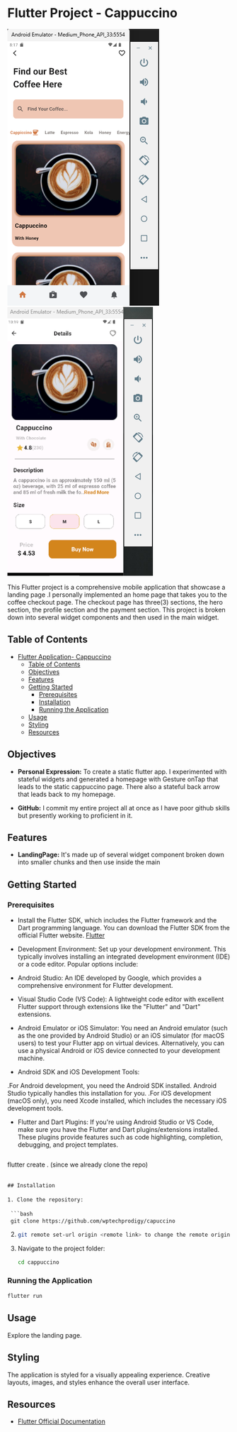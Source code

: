 # Flutter Project -  Cappuccino

<img src="./assets/images/homepage.png" alt= "Cappuccino home Screenshot">

<img src="./assets/images/coffeepage.png" alt= "Cappuccino details Screenshot">


This Flutter project is a comprehensive mobile application that showcase a landing page .I personally implemented an home page that takes you to the coffee checkout page. The checkout page has three(3) sections, the hero section, the profile section and the payment section. This project is broken down into several widget components and then used in the main widget.

## Table of Contents

- [Flutter Application- Cappuccino](#Cappuccino)
  - [Table of Contents](#table-of-contents)
  - [Objectives](#objectives)
  - [Features](#features)
  - [Getting Started](#getting-started)
    - [Prerequisites](#prerequisites)
    - [Installation](#installation)
    - [Running the Application](#running-the-application)
  - [Usage](#usage)
  - [Styling](#styling)
  - [Resources](#resources)

## Objectives

- **Personal Expression:** To create a static flutter app.
I experimented with stateful widgets and generated a homepage with Gesture onTap that leads to the static cappuccino page. There also a stateful back arrow that leads back to my homepage.

- **GitHub:** I commit my entire project all at once as I have poor github skills but presently working to proficient in it.


## Features

- **LandingPage:** It's made up of several widget component broken down into smaller chunks and then use inside the main

## Getting Started

### Prerequisites

-  Install the Flutter SDK, which includes the Flutter framework and the Dart programming language. You can download the Flutter SDK from the official Flutter website. [Flutter](https://flutter.dev/) 
- Development Environment: Set up your development environment. This typically involves installing an integrated development environment (IDE) or a code editor. Popular options include:

- Android Studio: An IDE developed by Google, which provides a comprehensive environment for Flutter development.
- Visual Studio Code (VS Code): A lightweight code editor with excellent Flutter support through extensions like the "Flutter" and "Dart" extensions.
- Android Emulator or iOS Simulator: You need an Android emulator (such as the one provided by Android Studio) or an iOS simulator (for macOS users) to test your Flutter app on virtual devices. Alternatively, you can use a physical Android or iOS device connected to your development machine.
- Android SDK and iOS Development Tools:

 .For Android development, you need the Android SDK installed. Android Studio typically handles this installation for you.
 .For iOS development (macOS only), you need Xcode installed, which includes the necessary iOS development tools.
- Flutter and Dart Plugins: If you're using Android Studio or VS Code, make sure you have the Flutter and Dart plugins/extensions installed. These plugins provide features such as code highlighting, completion, debugging, and project templates.

  ```bash
 flutter create . (since we already clone the repo)
  ```

## Installation

1. Clone the repository:

   ```bash
   git clone https://github.com/wptechprodigy/capuccino
   ```

2.   ```bash
     git remote set-url origin <remote link> to change the remote origin
     ```


3. Navigate to the project folder:

   ```bash
   cd cappuccino
   ```

### Running the Application

```bash
flutter run
```

## Usage

Explore the landing page.

## Styling

The application is styled for a visually appealing experience. Creative layouts, images, and styles enhance the overall user interface.


## Resources

- [Flutter Official Documentation](https://flutter.dev/)
